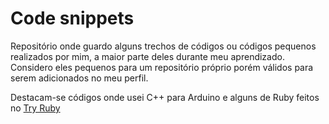 # Code snippets
 
 Repositório onde guardo alguns trechos de códigos ou códigos pequenos realizados por mim, a maior parte deles durante meu aprendizado. Considero eles pequenos para um repositório próprio porém válidos para serem adicionados no meu perfil.
 
 Destacam-se códigos onde usei C++ para Arduino e alguns de Ruby feitos no [Try Ruby](https://try.ruby-lang.org/)
